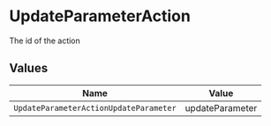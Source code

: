 # UpdateParameterAction

The id of the action


## Values

| Name                                   | Value                                  |
| -------------------------------------- | -------------------------------------- |
| `UpdateParameterActionUpdateParameter` | updateParameter                        |